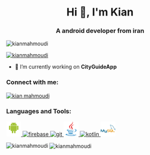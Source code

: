 <h1 align="center">Hi 👋, I'm Kian</h1>
<h3 align="center">A android developer from iran</h3>

<p align="left"> <img src="https://komarev.com/ghpvc/?username=kianmahmoudi&label=Profile%20views&color=0e75b6&style=flat" alt="kianmahmoudi" /> </p>

<p align="left"> <a href="https://github.com/ryo-ma/github-profile-trophy"><img src="https://github-profile-trophy.vercel.app/?username=kianmahmoudi" alt="kianmahmoudi" /></a> </p>

- 🔭 I’m currently working on **CityGuideApp**

<h3 align="left">Connect with me:</h3>
<p align="left">
<a href="www.linkedin.com/in/kian-mahmoudi-a3696132a" target="blank"><img align="center" src="https://raw.githubusercontent.com/rahuldkjain/github-profile-readme-generator/master/src/images/icons/Social/linked-in-alt.svg" alt="kian mahmoudi" height="30" width="40" /></a>
</p>

<h3 align="left">Languages and Tools:</h3>
<p align="left"> <a href="https://developer.android.com" target="_blank" rel="noreferrer"> <img src="https://raw.githubusercontent.com/devicons/devicon/master/icons/android/android-original-wordmark.svg" alt="android" width="40" height="40"/> </a> <a href="https://firebase.google.com/" target="_blank" rel="noreferrer"> <img src="https://www.vectorlogo.zone/logos/firebase/firebase-icon.svg" alt="firebase" width="40" height="40"/> </a> <a href="https://git-scm.com/" target="_blank" rel="noreferrer"> <img src="https://www.vectorlogo.zone/logos/git-scm/git-scm-icon.svg" alt="git" width="40" height="40"/> </a> <a href="https://www.java.com" target="_blank" rel="noreferrer"> <img src="https://raw.githubusercontent.com/devicons/devicon/master/icons/java/java-original.svg" alt="java" width="40" height="40"/> </a> <a href="https://kotlinlang.org" target="_blank" rel="noreferrer"> <img src="https://www.vectorlogo.zone/logos/kotlinlang/kotlinlang-icon.svg" alt="kotlin" width="40" height="40"/> </a> <a href="https://www.mysql.com/" target="_blank" rel="noreferrer"> <img src="https://raw.githubusercontent.com/devicons/devicon/master/icons/mysql/mysql-original-wordmark.svg" alt="mysql" width="40" height="40"/> </a> </p>

<p><img align="left" src="https://github-readme-stats.vercel.app/api/top-langs?username=kianmahmoudi&show_icons=true&locale=en&layout=compact" alt="kianmahmoudi" /></p>

<p>&nbsp;<img align="center" src="https://github-readme-stats.vercel.app/api?username=kianmahmoudi&show_icons=true&locale=en" alt="kianmahmoudi" /></p>
